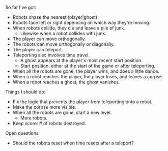 So far I've got:

 * Robots chase the nearest (player|ghost)
 * Robots face left or right depending on which way they're moving.
 * When robots collide, they die and leave a pile of junk.
   * Likewise when a robot collides with junk.
 * The player can move orthogonally.
 * The robots can move orthogonally or diagonally.
 * The player can teleport.
 * Teleporting also involves time travel.
   * A ghost appears at the player's most recent start position.
   * Start position: either at the start of the game or after teleporting.
 * When all the robots are gone, the player wins, and does a little dance.
 * When a robot reaches the player, the player loses, and leaves a corpse.
 * When a robot reaches a ghost, the ghost vanishes.

Things I should do:

 * Fix the logic that prevents the player from teleporting onto a robot.
 * Make the corpse more visible.
 * When all the robots are gone, start a new level.
   * More robots.
 * Keep score: # of robots destroyed.

Open questions:

 * Should the robots reset when time resets after a teleport?
